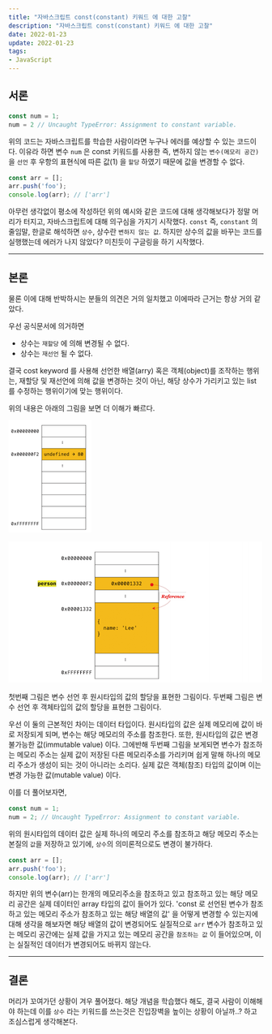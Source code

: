 ```yaml
---
title: "자바스크립트 const(constant) 키워드 에 대한 고찰"
description: "자바스크립트 const(constant) 키워드 에 대한 고찰"
date: 2022-01-23
update: 2022-01-23
tags:
- JavaScript
---
```


## 서론

```javascript
const num = 1;
num = 2 // Uncaught TypeError: Assignment to constant variable.
```

위의 코드는 자바스크립트를 학습한 사람이라면 누구나 에러를 예상할 수 있는 코드이다.
이유라 하면 변수 `num` 은 const 키워드를 사용한 즉, 변하지 않는 `변수(메모리 공간)` 을 `선언` 후 우항의 표현식에 따른 값(1) 을
`할당` 하였기 때문에 값을 변경할 수 없다.

```javascript
const arr = [];
arr.push('foo');
console.log(arr); // ['arr']
```

아무런 생각없이 평소에 작성하던 위의 예시와 같은 코드에 대해 생각해보다가 정말 머리가 터지고, 자바스크립트에 대해
의구심을 가지기 시작했다. `const` 즉, `constant` 의 줄임말, 한글로 해석하면 `상수`, 상수란 `변하지 않는 값`.
하지만 상수의 값을 바꾸는 코드를 실행했는데 에러가 나지 않았다? 미친듯이 구글링을 하기 시작했다.

---

## 본론

물론 이에 대해 반박하시는 분들의 의견은 거의 일치했고 이에따라 근거는 항상 거의 같았다.

우선 공식문서에 의거하면 

- 상수는 `재할당` 에 의해 변경될 수 없다.
- 상수는 `재선언` 될 수 없다.

결국 cost keyword 를 사용해 선언한 배열(arry) 혹은 객체(object)를 조작하는 행위는,
재할당 및 재선언에 의해 값을 변경하는 것이 아닌, 해당 상수가 가리키고 있는 list 를 수정하는 행위이기에 
맞는 행위이다.

위의 내용은 아래의 그림을 보면 더 이해가 빠르다.

![](.index_images/e0a941cc.png)

![](.index_images/12773e0d.png)

첫번째 그림은 변수 선언 후 원시타입의 값의 할당을 표현한 그림이다. 두번째 그림은 변수 선언 후
객체타입의 값의 할당을 표현한 그림이다.

우선 이 둘의 근본적인 차이는 데이터 타입이다. 원시타입의 값은 실제 메모리에 값이 바로 저장되게 되며, 변수는 
해당 메모리의 주소를 참조한다. 또한, 원시타입의 값은 변경 불가능한 값(immutable value) 이다.
그에반해 두번째 그림을 보게되면 변수가 참조하는 메모리 주소는 실제 값이 저장된 다른 메모리주소를 가리키며 쉽게 말해 
하나의 메모리 주소가 생성이 되는 것이 아니라는 소리다. 실제 값은 객체(참조) 타입의 값이며 이는 변경 가능한 값(mutable value) 이다.

이를 더 풀어보자면, 

```javascript
const num = 1;
num = 2; // Uncaught TypeError: Assignment to constant variable.
```
위의 원시타입의 데이터 값은 실제 하나의 메모리 주소를 참조하고 해당 메모리 주소는 본질의 `값`을 저장하고 있기에,
`상수`의 의미론적으로도 변경이 불가하다.

```javascript
const arr = [];
arr.push('foo');
console.log(arr); // ['arr']
```
하지만 위의 변수(arr)는 한개의 메모리주소을 참조하고 있고 참조하고 있는 해당 메모리 공간은 실제 데이터인 array 타입의 값이 들어가 있다.
'const 로 선언된 변수가 참조하고 있는 메모리 주소가 참조하고 있는 해당 배열의 값' 을 어떻게 변경할 수 있는지에 대해 생각을 해보자면
해당 배열의 값이 변경되어도 실질적으로 `arr` 변수가 참조하고 있는 메모리 공간에는 실제 값을 가지고 있는 메모리 공간을 `참조하는 값` 이 들어있으며,
이는 실질적인 데이터가 변경되어도 바뀌지 않는다.

---

## 결론

머리가 꼬여가던 상황이 겨우 풀어졌다. 
해당 개념을 학습했다 해도, 결국 사람이 이해해야 하는데 이를 `상수` 라는 키워드를 쓰는것은 
진입장벽을 높이는 상황이 아닐까..? 하고 조심스럽게 생각해본다.



